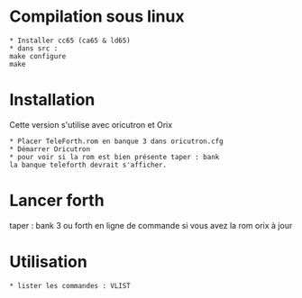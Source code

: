 # Compilation sous linux

    * Installer cc65 (ca65 & ld65)
    * dans src :
    make configure
    make

# Installation

Cette version s'utilise avec oricutron et Orix

    * Placer TeleForth.rom en banque 3 dans oricutron.cfg
    * Démarrer Oricutron
    * pour voir si la rom est bien présente taper : bank
    la banque teleforth devrait s'afficher.

# Lancer forth

taper : bank 3 ou forth en ligne de commande si vous avez la rom orix à jour

# Utilisation

    * lister les commandes : VLIST